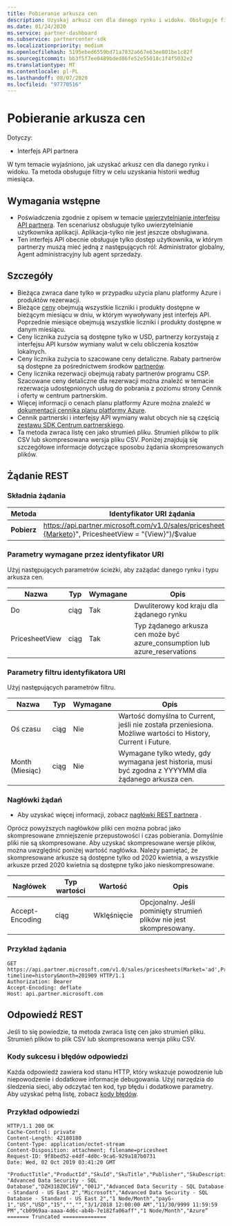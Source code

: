 ```yaml
---
title: Pobieranie arkusza cen
description: Uzyskaj arkusz cen dla danego rynku i widoku. Obsługuje filtry, aby uzyskać historię według miesiąca.
ms.date: 01/24/2020
ms.service: partner-dashboard
ms.subservice: partnercenter-sdk
ms.localizationpriority: medium
ms.openlocfilehash: 5195ebed6559bd71a7832a667e63ee801be1c82f
ms.sourcegitcommit: bb3f5f7ee0489bded86fe52e55018c1f4f5032e2
ms.translationtype: MT
ms.contentlocale: pl-PL
ms.lasthandoff: 08/07/2020
ms.locfileid: "97770516"
---
```

# <a name="get-a-price-sheet"></a>Pobieranie arkusza cen

Dotyczy:

- Interfejs API partnera

W tym temacie wyjaśniono, jak uzyskać arkusz cen dla danego rynku i widoku. Ta metoda obsługuje filtry w celu uzyskania historii według miesiąca.

## <a name="prerequisites"></a>Wymagania wstępne

- Poświadczenia zgodnie z opisem w temacie [uwierzytelnianie interfejsu API partnera](api-authentication.md). Ten scenariusz obsługuje tylko uwierzytelnianie użytkownika aplikacji. Aplikacja-tylko nie jest jeszcze obsługiwana.
- Ten interfejs API obecnie obsługuje tylko dostęp użytkownika, w którym partnerzy muszą mieć jedną z następujących ról: Administrator globalny, Agent administracyjny lub agent sprzedaży.

## <a name="details"></a>Szczegóły

- Bieżąca zwraca dane tylko w przypadku użycia planu platformy Azure i produktów rezerwacji.
- Bieżące [ceny](pricing.md) obejmują wszystkie liczniki i produkty dostępne w bieżącym miesiącu w dniu, w którym wywoływany jest interfejs API. Poprzednie miesiące obejmują wszystkie liczniki i produkty dostępne w danym miesiącu.
- Ceny licznika zużycia są dostępne tylko w USD, partnerzy korzystają z interfejsu API kursów wymiany walut w celu obliczenia kosztów lokalnych.
- Ceny licznika zużycia to szacowane ceny detaliczne. Rabaty partnerów są dostępne za pośrednictwem środków [partnerów](https://docs.microsoft.com/partner-center/partner-earned-credit-explanation).
- Ceny licznika rezerwacji obejmują rabaty partnerów programu CSP. Szacowane ceny detaliczne dla rezerwacji można znaleźć w temacie rezerwacja udostępnionych usług do pobrania z poziomu strony Cennik i oferty w centrum partnerskim.
- Więcej informacji o cenach planu platformy Azure można znaleźć w [dokumentacji cennika planu platformy Azure](https://docs.microsoft.com/partner-center/azure-plan-price-list).
- Cennik partnerski i interfejsy API wymiany walut obcych nie są częścią [zestawu SDK Centrum partnerskiego](https://docs.microsoft.com/partner-center/develop/get-started).
- Ta metoda zwraca listę cen jako strumień pliku. Strumień plików to plik CSV lub skompresowana wersja pliku CSV. Poniżej znajdują się szczegółowe informacje dotyczące sposobu żądania skompresowanych plików.

## <a name="rest-request"></a>Żądanie REST

### <a name="request-syntax"></a>Składnia żądania

| Metoda   | Identyfikator URI żądania                                                                                                 |
|----------|-------------------------------------------------------------------------------------------------------------|
| **Pobierz** | https://api.partner.microsoft.com/v1.0/sales/pricesheets(Market="{Marketo}", PricesheetView = "{View}")/$value                                     |

### <a name="uri-required-parameters"></a>Parametry wymagane przez identyfikator URI

Użyj następujących parametrów ścieżki, aby zażądać danego rynku i typu arkusza cen.

| Nazwa                   | Typ     | Wymagane | Opis                                                     |
|------------------------|----------|----------|-----------------------------------------------------------------|
|Do                      | ciąg   | Tak       | Dwuliterowy kod kraju dla żądanego rynku       |
|PricesheetView | ciąg   | Tak       | Typ żądanego arkusza cen może być azure_consumption lub azure_reservations       |

### <a name="uri-filter-parameters"></a>Parametry filtru identyfikatora URI

Użyj następujących parametrów filtru.

| Nazwa                   | Typ     | Wymagane | Opis                                                     |
|------------------------|----------|----------|-----------------------------------------------------------------|
|Oś czasu| ciąg   | Nie| Wartość domyślna to Current, jeśli nie została przeniesiona. Możliwe wartości to History, Current i Future.       |
|Month (Miesiąc)| ciąg   | Nie| Wymagane tylko wtedy, gdy wymagana jest historia, musi być zgodna z YYYYMM dla żądanego arkusza cen.       |

### <a name="request-headers"></a>Nagłówki żądań

- Aby uzyskać więcej informacji, zobacz [nagłówki REST partnera](headers.md) .

Oprócz powyższych nagłówków pliki cen można pobrać jako skompresowane zmniejszenie przepustowości i czas pobierania. Domyślnie pliki nie są skompresowane. Aby uzyskać skompresowane wersje plików, można uwzględnić poniżej wartość nagłówka. Należy pamiętać, że skompresowane arkusze są dostępne tylko od 2020 kwietnia, a wszystkie arkusze przed 2020 kwietnia są dostępne tylko jako nieskompresowane.

| Nagłówek                   | Typ wartości     | Wartość | Opis                                                     |
|------------------------|----------|----------|-----------------------------------------------------------------|
|Accept-Encoding| ciąg   | Wklęśnięcie| Opcjonalny. Jeśli pominięty strumień plików nie jest skompresowany.       |

### <a name="request-example"></a>Przykład żądania

```http
GET https://api.partner.microsoft.com/v1.0/sales/pricesheets(Market='ad',PricesheetView='azure_consumption')/$value?timeline=history&month=201909 HTTP/1.1
Authorization: Bearer
Accept-Encoding: deflate
Host: api.partner.microsoft.com

```

## <a name="rest-response"></a>Odpowiedź REST

Jeśli to się powiedzie, ta metoda zwraca listę cen jako strumień pliku. Strumień plików to plik CSV lub skompresowana wersja pliku CSV.

### <a name="response-success-and-error-codes"></a>Kody sukcesu i błędów odpowiedzi

Każda odpowiedź zawiera kod stanu HTTP, który wskazuje powodzenie lub niepowodzenie i dodatkowe informacje debugowania. Użyj narzędzia do śledzenia sieci, aby odczytać ten kod, typ błędu i dodatkowe parametry. Aby uzyskać pełną listę, zobacz [kody błędów](error-codes.md).

### <a name="response-example"></a>Przykład odpowiedzi

``` http
HTTP/1.1 200 OK
Cache-Control: private
Content-Length: 42180180
Content-Type: application/octet-stream
Content-Disposition: attachment; filename=pricesheet
Request-ID: 9f8bed52-e4df-4d0c-9ca6-929a187b0731
Date: Wed, 02 Oct 2019 03:41:20 GMT

"ProductTitle","ProductId","SkuId","SkuTitle","Publisher","SkuDescription","UnitOfMeasure","TermDuration","Market","Currency","UnitPrice","PricingTierRangeMin","PricingTierRangeMax","EffectiveStartDate","EffectiveEndDate","MeterIds","MeterType","Tags“
"Advanced Data Security - SQL Database","DZH318Z0C16V","001J","Advanced Data Security - SQL Database - Standard - US East 2","Microsoft","Advanced Data Security - SQL Database - Standard - US East 2","1 Node/Month","payG-1","US","USD","15","","","3/1/2018 12:00:00 AM","11/30/9999 11:59:59 PM","cb0969aa-aaaa-4d6c-ab4b-7e182fa06aff","1 Node/Month","Azure“
======= Truncated ==============

```
